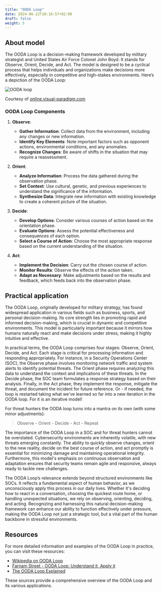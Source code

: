 ```yaml
---
title: "OODA Loop"
date: 2024-06-22T10:16:57+02:00
draft: false
weight: 5
---
```


## About model

The OODA Loop is a decision-making framework developed by military strategist and United States Air Force Colonel John Boyd. It stands for Observe, Orient, Decide, and Act. The model is designed to be a cyclical process that helps individuals and organizations make decisions more effectively, especially in competitive and high-stakes environments. Here’s a depiction of the OODA Loop:

![OODA loop](/images/ooda.png)

Courtesy of [online.visual-paradigm.com](https://online.visual-paradigm.com/knowledge/decision-analysis/what-is-ooda-loop/1000)

### OODA Loop Components

1. **Observe**:
   - **Gather Information**: Collect data from the environment, including any changes or new information.
   - **Identify Key Elements**: Note important factors such as opponent actions, environmental conditions, and any anomalies.
   - **Recognize Changes**: Be aware of shifts in the situation that may require a reassessment.

2. **Orient**:
   - **Analyze Information**: Process the data gathered during the observation phase.
   - **Set Context**: Use cultural, genetic, and previous experiences to understand the significance of the information.
   - **Synthesize Data**: Integrate new information with existing knowledge to create a coherent picture of the situation.

3. **Decide**:
   - **Develop Options**: Consider various courses of action based on the orientation phase.
   - **Evaluate Options**: Assess the potential effectiveness and consequences of each option.
   - **Select a Course of Action**: Choose the most appropriate response based on the current understanding of the situation.

4. **Act**:
   - **Implement the Decision**: Carry out the chosen course of action.
   - **Monitor Results**: Observe the effects of the action taken.
   - **Adapt as Necessary**: Make adjustments based on the results and feedback, which feeds back into the observation phase.

## Practical application

The OODA Loop, originally developed for military strategy, has found widespread application in various fields such as business, sports, and personal decision-making. Its core strength lies in promoting rapid and informed decision-making, which is crucial in dynamic and competitive environments. This model is particularly important because it mirrors how humans naturally react and make decisions under stress, making it highly intuitive and effective.

In practical terms, the OODA Loop comprises four stages: Observe, Orient, Decide, and Act. Each stage is critical for processing information and responding appropriately. For instance, in a Security Operations Center (SOC), the Observe phase involves monitoring network traffic and system alerts to identify potential threats. The Orient phase requires analyzing this data to understand the context and implications of these threats. In the Decide phase, the SOC team formulates a response strategy based on their analysis. Finally, in the Act phase, they implement the response, mitigate the threat, and document the incident for future reference. Or - if needed, the loop is restarted taking what we've learned so far into a new iteration in the OODA loop. For it is an iterative model!

For threat hunters the OODA loop turns into a mantra on its own (with some minor adjustments):

> Observe - Orient - Decide - Act - Repeat

The importance of the OODA Loop in a SOC and for threat hunters cannot be overstated. Cybersecurity environments are inherently volatile, with new threats emerging constantly. The ability to quickly observe changes, orient to the new reality, decide on the best course of action, and act promptly is essential for minimizing damage and maintaining operational integrity. Furthermore, this model's emphasis on continuous observation and adaptation ensures that security teams remain agile and responsive, always ready to tackle new challenges.

The OODA Loop’s relevance extends beyond structured environments like SOCs. It reflects a fundamental aspect of human behavior, as we unconsciously apply this process in our daily lives. Whether it's deciding how to react in a conversation, choosing the quickest route home, or handling unexpected situations, we rely on observing, orienting, deciding, and acting. Recognizing and harnessing this natural decision-making framework can enhance our ability to function effectively under pressure, making the OODA Loop not just a strategic tool, but a vital part of the human backbone in stressful environments.

## Resources

For more detailed information and examples of the OODA Loop in practice, you can visit these resources:
- [Wikipedia on OODA Loop](https://en.wikipedia.org/wiki/OODA_loop)
- [Farnam Street - OODA Loop: Understand it, Apply it](https://fs.blog/ooda-loop/)
- [The OODA Loop Explained](https://www.artofmanliness.com/character/knowledge-of-men/ooda-loop/)

These sources provide a comprehensive overview of the OODA Loop and its various applications.